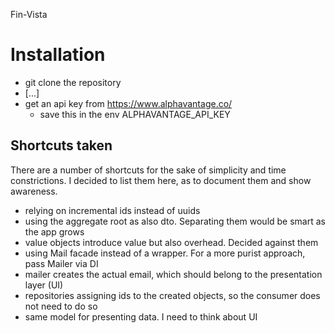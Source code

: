 Fin-Vista

# Installation
- git clone the repository
- [...]
- get an api key from https://www.alphavantage.co/
  - save this in the env ALPHAVANTAGE_API_KEY

## Shortcuts taken
There are a number of shortcuts for the sake of simplicity and time constrictions.
I decided to list them here, as to document them and show awareness.
- relying on incremental ids instead of uuids
- using the aggregate root as also dto. Separating them would be smart as the app grows 
- value objects introduce value but also overhead. Decided against them
- using Mail facade instead of a wrapper. For a more purist approach, pass Mailer via DI
- mailer creates the actual email, which should belong to the presentation layer (UI)
- repositories assigning ids to the created objects, so the consumer does not need to do so
- same model for presenting data. I need to think about UI
